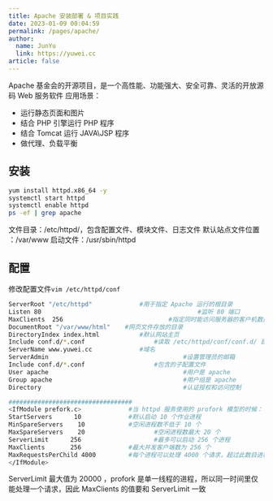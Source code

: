 ```yaml
---
title: Apache 安装部署 & 项目实践
date: 2023-01-09 00:04:59
permalink: /pages/apache/
author: 
  name: JunYu
  link: https://yuwei.cc
article: false
---
```

Apache 基金会的开源项目，是一个高性能、功能强大、安全可靠、灵活的开放源码 Web 服务软件
应用场景：

- 运行静态页面和图片
- 结合 PHP 引擎运行 PHP 程序
- 结合 Tomcat 运行 JAVA\JSP 程序
- 做代理、负载平衡
## 安装
```bash
yum install httpd.x86_64 -y
systemctl start httpd
systemctl enable httpd
ps -ef | grep apache
```
文件目录：/etc/httpd/，包含配置文件、模块文件、日志文件
默认站点文件位置 ：/var/www
启动文件：/usr/sbin/httpd
## 配置
修改配置文件`vim /etc/httpd/conf`
```bash
ServerRoot "/etc/httpd"				#用于指定 Apache 运行的根目录
Listen 80											#监听 80 端口
MaxClients  256								#指定同时能访问服务器的客户机数量为 256
DocumentRoot "/var/www/html"	#网页文件存放的目录
DirectoryIndex index.html			#默认网站主页
Include conf.d/*.conf					#读取 /etc/httpd/conf/conf.d/ 目录中所有以配置文件
ServerName www.yuwei.cc				#域名
ServerAdmin										#设置管理员的邮箱
Include conf.d/*.conf					#包含的子配置文件
User apache										#用户是 apache
Group apache									#用户组是 apache
Directory 										#认证授权和访问控制

##################################
<IfModule prefork.c>    		 #当 httpd 服务使用的 profork 模型的时候：
StartServers      10   			 #默认启动 10 个作业进程
MinSpareServers    10   		 #空闲进程数不低于 10 个
MaxSpareServers    20					#空闲进程数最大 20 个
ServerLimit      256					#最多可以启动 256 个进程
MaxClients       256   			 #最大并发客户端数为 256 个
MaxRequestsPerChild 4000		 #每个进程可以处理 4000 个请求，超过此数目进程被杀死并重新创建
</IfModule>
```
ServerLimit 最大值为 20000 ，profork 是单一线程的进程，所以同一时间里仅能处理一个请求，因此 MaxClients 的值要和 ServerLimit 一致

